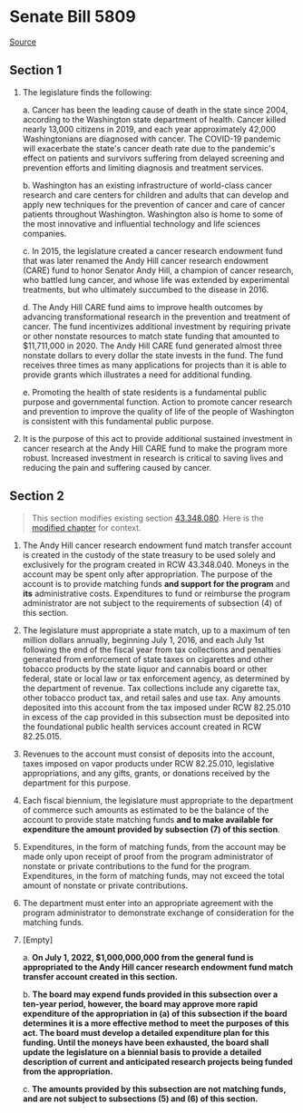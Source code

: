 # Senate Bill 5809

[Source](http://lawfilesext.leg.wa.gov/biennium/2021-22/Xml/Bills/Senate%20Bills/5809.xml)
## Section 1
1. The legislature finds the following:

    a. Cancer has been the leading cause of death in the state since 2004, according to the Washington state department of health. Cancer killed nearly 13,000 citizens in 2019, and each year approximately 42,000 Washingtonians are diagnosed with cancer. The COVID-19 pandemic will exacerbate the state's cancer death rate due to the pandemic's effect on patients and survivors suffering from delayed screening and prevention efforts and limiting diagnosis and treatment services.

    b. Washington has an existing infrastructure of world-class cancer research and care centers for children and adults that can develop and apply new techniques for the prevention of cancer and care of cancer patients throughout Washington. Washington also is home to some of the most innovative and influential technology and life sciences companies.

    c. In 2015, the legislature created a cancer research endowment fund that was later renamed the Andy Hill cancer research endowment (CARE) fund to honor Senator Andy Hill, a champion of cancer research, who battled lung cancer, and whose life was extended by experimental treatments, but who ultimately succumbed to the disease in 2016.

    d. The Andy Hill CARE fund aims to improve health outcomes by advancing transformational research in the prevention and treatment of cancer. The fund incentivizes additional investment by requiring private or other nonstate resources to match state funding that amounted to $11,711,000 in 2020. The Andy Hill CARE fund generated almost three nonstate dollars to every dollar the state invests in the fund. The fund receives three times as many applications for projects than it is able to provide grants which illustrates a need for additional funding.

    e. Promoting the health of state residents is a fundamental public purpose and governmental function. Action to promote cancer research and prevention to improve the quality of life of the people of Washington is consistent with this fundamental public purpose.

2. It is the purpose of this act to provide additional sustained investment in cancer research at the Andy Hill CARE fund to make the program more robust. Increased investment in research is critical to saving lives and reducing the pain and suffering caused by cancer.


## Section 2
> This section modifies existing section [43.348.080](/rcw/43_state_government—executive/43.348_andy_hill_cancer_research_endowment.md). Here is the [modified chapter](rcw/43_state_government—executive/43.348_andy_hill_cancer_research_endowment.md) for context.

1. The Andy Hill cancer research endowment fund match transfer account is created in the custody of the state treasury to be used solely and exclusively for the program created in RCW 43.348.040. Moneys in the account may be spent only after appropriation. The purpose of the account is to provide matching funds **and support for the program** and **its** administrative costs. Expenditures to fund or reimburse the program administrator are not subject to the requirements of subsection (4) of this section.

2. The legislature must appropriate a state match, up to a maximum of ten million dollars annually, beginning July 1, 2016, and each July 1st following the end of the fiscal year from tax collections and penalties generated from enforcement of state taxes on cigarettes and other tobacco products by the state liquor and cannabis board or other federal, state or local law or tax enforcement agency, as determined by the department of revenue. Tax collections include any cigarette tax, other tobacco product tax, and retail sales and use tax. Any amounts deposited into this account from the tax imposed under RCW 82.25.010 in excess of the cap provided in this subsection must be deposited into the foundational public health services account created in RCW 82.25.015.

3. Revenues to the account must consist of deposits into the account, taxes imposed on vapor products under RCW 82.25.010, legislative appropriations, and any gifts, grants, or donations received by the department for this purpose.

4. Each fiscal biennium, the legislature must appropriate to the department of commerce such amounts as estimated to be the balance of the account to provide state matching funds **and to make available for expenditure the amount provided by subsection (7) of this section**.

5. Expenditures, in the form of matching funds, from the account may be made only upon receipt of proof from the program administrator of nonstate or private contributions to the fund for the program. Expenditures, in the form of matching funds, may not exceed the total amount of nonstate or private contributions.

6. The department must enter into an appropriate agreement with the program administrator to demonstrate exchange of consideration for the matching funds.

7. [Empty]

    a. **On July 1, 2022, $1,000,000,000 from the general fund is appropriated to the Andy Hill cancer research endowment fund match transfer account created in this section.**

    b. **The board may expend funds provided in this subsection over a ten-year period, however, the board may approve more rapid expenditure of the appropriation in (a) of this subsection if the board determines it is a more effective method to meet the purposes of this act. The board must develop a detailed expenditure plan for this funding. Until the moneys have been exhausted, the board shall update the legislature on a biennial basis to provide a detailed description of current and anticipated research projects being funded from the appropriation.**

    c. **The amounts provided by this subsection are not matching funds, and are not subject to subsections (5) and (6) of this section.**

